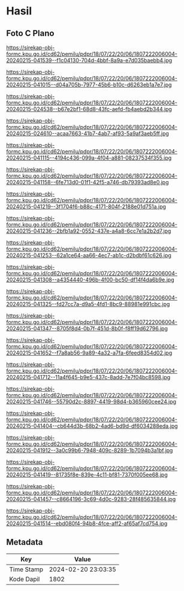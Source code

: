 # Hasil

## Foto C Plano

https://sirekap-obj-formc.kpu.go.id/cd62/pemilu/pdpr/18/07/22/20/06/1807222006004-20240215-041539--f1c04130-704d-4bbf-8a9a-e7d035baebb4.jpg

https://sirekap-obj-formc.kpu.go.id/cd62/pemilu/pdpr/18/07/22/20/06/1807222006004-20240215-041015--d04a705b-7977-45b6-b10c-d6263eb1a7e7.jpg

https://sirekap-obj-formc.kpu.go.id/cd62/pemilu/pdpr/18/07/22/20/06/1807222006004-20240215-024538--b67e2bf1-68d8-43fc-aefd-fb4aebd2b344.jpg

https://sirekap-obj-formc.kpu.go.id/cd62/pemilu/pdpr/18/07/22/20/06/1807222006004-20240215-024610--acaa7663-41b7-4ab7-af93-5a9af3aeb5ff.jpg

https://sirekap-obj-formc.kpu.go.id/cd62/pemilu/pdpr/18/07/22/20/06/1807222006004-20240215-041115--4194c436-099a-4f04-a881-08237534f355.jpg

https://sirekap-obj-formc.kpu.go.id/cd62/pemilu/pdpr/18/07/22/20/06/1807222006004-20240215-041158--6fe713d0-01f1-42f5-a746-db79393ad8e0.jpg

https://sirekap-obj-formc.kpu.go.id/cd62/pemilu/pdpr/18/07/22/20/06/1807222006004-20240215-041219--3f1704f6-b88c-4171-804f-2188e01d751a.jpg

https://sirekap-obj-formc.kpu.go.id/cd62/pemilu/pdpr/18/07/22/20/06/1807222006004-20240215-041236--2bfb1a92-0552-437e-a4a8-6cc7e1a2b2d7.jpg

https://sirekap-obj-formc.kpu.go.id/cd62/pemilu/pdpr/18/07/22/20/06/1807222006004-20240215-041253--62a1ce64-aa66-4ec7-ab1c-d2bdbf61c626.jpg

https://sirekap-obj-formc.kpu.go.id/cd62/pemilu/pdpr/18/07/22/20/06/1807222006004-20240215-041308--a4354440-496b-4f00-bc50-df14f4da6b9e.jpg

https://sirekap-obj-formc.kpu.go.id/cd62/pemilu/pdpr/18/07/22/20/06/1807222006004-20240215-041325--fd27cc7a-d9a5-4fd1-8bc9-88981e991cbc.jpg

https://sirekap-obj-formc.kpu.go.id/cd62/pemilu/pdpr/18/07/22/20/06/1807222006004-20240215-041347--8705f8d4-0b7f-451d-8b0f-f8ff19d62796.jpg

https://sirekap-obj-formc.kpu.go.id/cd62/pemilu/pdpr/18/07/22/20/06/1807222006004-20240215-041652--f7a8ab56-9a89-4a32-a7fa-6feed8354d02.jpg

https://sirekap-obj-formc.kpu.go.id/cd62/pemilu/pdpr/18/07/22/20/06/1807222006004-20240215-041712--11a4f645-b9e5-437c-8add-7e7f04bc8598.jpg

https://sirekap-obj-formc.kpu.go.id/cd62/pemilu/pdpr/18/07/22/20/06/1807222006004-20240215-041746--55790d2c-8897-4419-98d4-b365960cee24.jpg

https://sirekap-obj-formc.kpu.go.id/cd62/pemilu/pdpr/18/07/22/20/06/1807222006004-20240215-041404--cb644d3b-68b2-4ad6-bd9d-df6034288eda.jpg

https://sirekap-obj-formc.kpu.go.id/cd62/pemilu/pdpr/18/07/22/20/06/1807222006004-20240215-041912--3a0c99b6-7948-409c-8289-1b7094b3a1bf.jpg

https://sirekap-obj-formc.kpu.go.id/cd62/pemilu/pdpr/18/07/22/20/06/1807222006004-20240215-041419--81735f8e-839e-4c11-bf81-7370f005ee68.jpg

https://sirekap-obj-formc.kpu.go.id/cd62/pemilu/pdpr/18/07/22/20/06/1807222006004-20240215-041457--c8664196-3c69-4d0c-9283-28f485635844.jpg

https://sirekap-obj-formc.kpu.go.id/cd62/pemilu/pdpr/18/07/22/20/06/1807222006004-20240215-041514--ebd080f4-94b8-4fce-aff2-af65af7cd754.jpg


## Metadata

| Key        | Value               |
| ---------- | ------------------- |
| Time Stamp | 2024-02-20 23:03:35 |
| Kode Dapil | 1802                |



